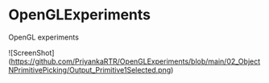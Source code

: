 # OpenGLExperiments
OpenGL experiments


![ScreenShot] (https://github.com/PriyankaRTR/OpenGLExperiments/blob/main/02_ObjectNPrimitivePicking/Output_Primitive1Selected.png)
